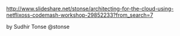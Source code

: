 http://www.slideshare.net/stonse/architecting-for-the-cloud-using-netflixoss-codemash-workshop-29852233?from_search=7

by Sudhir Tonse
@stonse